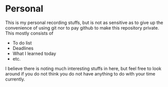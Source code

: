 # Personal

This is my personal recording stuffs, but is not as sensitive as to give up the convenience of using git nor to pay github to make this repository private.
This mostly consists of 
- To do list
- Deadlines
- What I learned today
- etc.

I believe there is noting much interesting stuffs in here, but feel free to look around if you do not think you do not have anything to do with your time currently.
